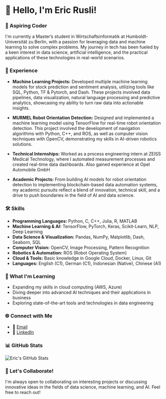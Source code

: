# 👋 Hello, I'm Eric Rusli!

### 🚀 Aspiring Coder

I'm currently a Master’s student in Wirtschaftsinformatik at Humboldt-Universität zu Berlin, with a passion for leveraging data and machine learning to solve complex problems. My journey in tech has been fueled by a keen interest in data science, artificial intelligence, and the practical applications of these technologies in real-world scenarios.

### 💼 Experience

- **Machine Learning Projects:** Developed multiple machine learning models for stock prediction and sentiment analysis, utilizing tools like SQL, Python, TF & Pytorch, and Dash. These projects involved data pipelines, data visualization, natural language processing and predictive analytics, showcasing my ability to turn raw data into actionable insights.

- **MURMEL Robot Orientation Detection:** Designed and implemented a machine learning model using TensorFlow for real-time robot orientation detection. This project involved the development of navigation algorithms with Python, C++, and ROS, as well as computer vision techniques with OpenCV, demonstrating my skills in AI-driven robotics solutions.

- **Technical Internships:** Worked as a process engineering intern at ZEISS Medical Technology, where I automated measurement processes and created real-time data dashboards. Also gained experience at Opel Automobile GmbH

- **Academic Projects:** From building AI models for robot orientation detection to implementing blockchain-based data automation systems, my academic pursuits reflect a blend of innovation, technical skill, and a drive to push boundaries in the field of AI and data science.

### 🛠️ Skills

- **Programming Languages:** Python, C, C++, Julia, R, MATLAB
- **Machine Learning & AI:** TensorFlow, PyTorch, Keras, Scikit-Learn, NLP, Deep Learning
- **Data Science & Visualization:** Pandas, NumPy, Matplotlib, Dash, Seaborn, SQL
- **Computer Vision:** OpenCV, Image Processing, Pattern Recognition
- **Robotics & Automation:** ROS (Robot Operating System)
- **Cloud & Tools:** Basic knowledge in Google Cloud, Docker, Linux, Git
- **Languages:** English (C1), German (C1), Indonesian (Native), Chinese (A1)

### 🌱 What I'm Learning

- Expanding my skills in cloud computing (AWS, Azure)
- Diving deeper into advanced AI techniques and their applications in business
- Exploring state-of-the-art tools and technologies in data engineering

### 🌐 Connect with Me

- 📧 [Email](mailto:ericrusli123@gmail.com)
- 💼 [LinkedIn](https://www.linkedin.com/in/eric-rusli/)

### 📊 GitHub Stats

![Eric's GitHub Stats](https://github-readme-stats.vercel.app/api?username=3L1NK&show_icons=true&theme=radical)


### 🤝 Let's Collaborate!

I'm always open to collaborating on interesting projects or discussing innovative ideas in the fields of data science, machine learning, and AI. Feel free to reach out!
